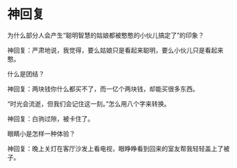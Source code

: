 # 神回复

为什么部分人会产生“聪明智慧的姑娘都被憨憨的小伙儿搞定了”的印象？ 

神回复：严肃地说，我觉得，要么姑娘只是看起来聪明，要么小伙儿只是看起来憨。 

什么是团结？ 

神回复：两块钱你什么都买不了，而一亿个两块钱，却能买很多东西。 

“时光会流逝，但我们会记住这一刻。”怎么用八个字来转换。 

神回复：白驹过隙，被卡住了。 

眼睛小是怎样一种体验？ 

神回复：晚上关灯在客厅沙发上看电视，眼睁睁看到回来的室友帮我轻轻盖上了被子。